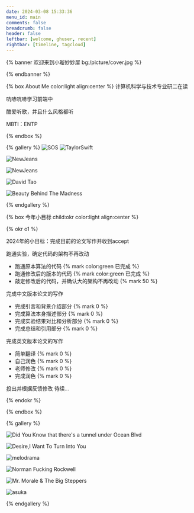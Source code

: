 ```yaml
---
date: 2024-03-08 15:33:36
menu_id: main
comments: false
breadcrumb: false
header: false
leftbar: [welcome, ghuser, recent]
rightbar: [timeline, tagcloud]
---
```



{% banner 欢迎来到小璇妙妙屋 bg:/picture/cover.jpg  %}

{% endbanner %}

{% box About Me color:light align:center %}
计算机科学与技术专业研二在读

吭哧吭哧学习前端中

酷爱听歌，并且什么风格都听

MBTI：ENTP

{% endbox %}

{% gallery %}
![SOS](/picture/SOS.jpg)
![TaylorSwift](/picture/ts.jpg)

![NewJeans](/picture/car.jpg)

![NewJeans](/picture/swim.jpg)

![David Tao](/picture/dt.jpg)

![Beauty Behind The Madness](/picture/twkd.jpg)

{% endgallery %}

{% box 今年小目标 child:okr color:light  align:center %}

{% okr o1 %}

2024年的小目标：完成目前的论文写作并收到accept

<!-- okr kr1 percent:0.7 status:unfinished -->
跑通实验，确定代码的架构不再改动

- 跑通原本算法的代码  {% mark color:green 已完成 %}
- 跑通修改后的版本的代码  {% mark color:green 已完成 %}
- 敲定修改后的代码，并确认大的架构不再改动  {% mark 50 %}

<!-- okr kr2 percent:0 status:unfinished -->
完成中文版本论文的写作

- 完成引言和背景介绍部分  {% mark 0 %}
- 完成算法本身描述部分 {% mark 0 %}
- 完成实验结果对比和分析部分  {% mark 0 %}
- 完成总结和引用部分  {% mark 0 %}

<!-- okr kr3 percent:0 status:unfinished -->
完成英文版本论文的写作

- 简单翻译  {% mark 0 %}
- 自己润色 {% mark 0 %}
- 老师修改  {% mark 0 %}
- 完成润色  {% mark 0 %}

<!-- okr kr-4 status:unfinished -->
投出并根据反馈修改
待续...

{% endokr %}

{% endbox %}

{% gallery %}

![Did You Know that there's a tunnel under Ocean Blvd](/picture/ldr.jpg)

![Desire,I Want To Turn Into You](/picture/em.jpg)

![melodrama](/picture/melodrama.jpg)

![Norman Fucking Rockwell](/picture/nfr.jpg)

![Mr. Morale & The Big Steppers](/picture/kendrick.jpg)

![asuka](/picture/mrx.jpg)

{% endgallery %}

